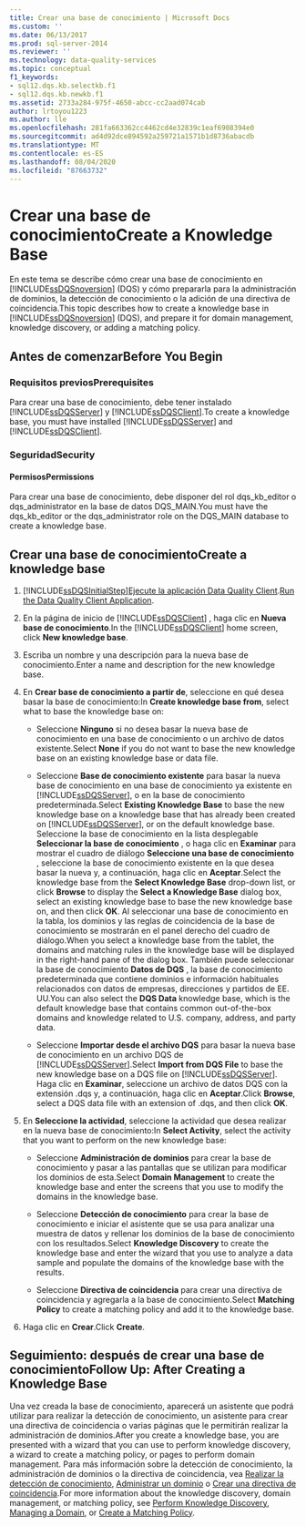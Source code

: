 ```yaml
---
title: Crear una base de conocimiento | Microsoft Docs
ms.custom: ''
ms.date: 06/13/2017
ms.prod: sql-server-2014
ms.reviewer: ''
ms.technology: data-quality-services
ms.topic: conceptual
f1_keywords:
- sql12.dqs.kb.selectkb.f1
- sql12.dqs.kb.newkb.f1
ms.assetid: 2733a284-975f-4650-abcc-cc2aad074cab
author: lrtoyou1223
ms.author: lle
ms.openlocfilehash: 281fa663362cc4462cd4e32839c1eaf6908394e0
ms.sourcegitcommit: ad4d92dce894592a259721a1571b1d8736abacdb
ms.translationtype: MT
ms.contentlocale: es-ES
ms.lasthandoff: 08/04/2020
ms.locfileid: "87663732"
---
```

# <a name="create-a-knowledge-base"></a><span data-ttu-id="cae92-102">Crear una base de conocimiento</span><span class="sxs-lookup"><span data-stu-id="cae92-102">Create a Knowledge Base</span></span>
  <span data-ttu-id="cae92-103">En este tema se describe cómo crear una base de conocimiento en [!INCLUDE[ssDQSnoversion](../includes/ssdqsnoversion-md.md)] (DQS) y cómo prepararla para la administración de dominios, la detección de conocimiento o la adición de una directiva de coincidencia.</span><span class="sxs-lookup"><span data-stu-id="cae92-103">This topic describes how to create a knowledge base in [!INCLUDE[ssDQSnoversion](../includes/ssdqsnoversion-md.md)] (DQS), and prepare it for domain management, knowledge discovery, or adding a matching policy.</span></span>  
  
##  <a name="before-you-begin"></a><a name="BeforeYouBegin"></a> <span data-ttu-id="cae92-104">Antes de comenzar</span><span class="sxs-lookup"><span data-stu-id="cae92-104">Before You Begin</span></span>  
  
###  <a name="prerequisites"></a><a name="Prerequisites"></a> <span data-ttu-id="cae92-105">Requisitos previos</span><span class="sxs-lookup"><span data-stu-id="cae92-105">Prerequisites</span></span>  
 <span data-ttu-id="cae92-106">Para crear una base de conocimiento, debe tener instalado [!INCLUDE[ssDQSServer](../includes/ssdqsserver-md.md)] y [!INCLUDE[ssDQSClient](../includes/ssdqsclient-md.md)].</span><span class="sxs-lookup"><span data-stu-id="cae92-106">To create a knowledge base, you must have installed [!INCLUDE[ssDQSServer](../includes/ssdqsserver-md.md)] and [!INCLUDE[ssDQSClient](../includes/ssdqsclient-md.md)].</span></span>  
  
###  <a name="security"></a><a name="Security"></a> <span data-ttu-id="cae92-107">Seguridad</span><span class="sxs-lookup"><span data-stu-id="cae92-107">Security</span></span>  
  
####  <a name="permissions"></a><a name="Permissions"></a> <span data-ttu-id="cae92-108">Permisos</span><span class="sxs-lookup"><span data-stu-id="cae92-108">Permissions</span></span>  
 <span data-ttu-id="cae92-109">Para crear una base de conocimiento, debe disponer del rol dqs_kb_editor o dqs_administrator en la base de datos DQS_MAIN.</span><span class="sxs-lookup"><span data-stu-id="cae92-109">You must have the dqs_kb_editor or the dqs_administrator role on the DQS_MAIN database to create a knowledge base.</span></span>  
  
##  <a name="create-a-knowledge-base"></a><a name="Createaknowledgebase"></a><span data-ttu-id="cae92-110">Crear una base de conocimiento</span><span class="sxs-lookup"><span data-stu-id="cae92-110">Create a knowledge base</span></span>  
  
1.  [!INCLUDE[ssDQSInitialStep](../includes/ssdqsinitialstep-md.md)]<span data-ttu-id="cae92-111">[Ejecute la aplicación Data Quality Client](../../2014/data-quality-services/run-the-data-quality-client-application.md).</span><span class="sxs-lookup"><span data-stu-id="cae92-111">[Run the Data Quality Client Application](../../2014/data-quality-services/run-the-data-quality-client-application.md).</span></span>  
  
2.  <span data-ttu-id="cae92-112">En la página de inicio de [!INCLUDE[ssDQSClient](../includes/ssdqsclient-md.md)] , haga clic en **Nueva base de conocimiento**.</span><span class="sxs-lookup"><span data-stu-id="cae92-112">In the [!INCLUDE[ssDQSClient](../includes/ssdqsclient-md.md)] home screen, click **New knowledge base**.</span></span>  
  
3.  <span data-ttu-id="cae92-113">Escriba un nombre y una descripción para la nueva base de conocimiento.</span><span class="sxs-lookup"><span data-stu-id="cae92-113">Enter a name and description for the new knowledge base.</span></span>  
  
4.  <span data-ttu-id="cae92-114">En **Crear base de conocimiento a partir de**, seleccione en qué desea basar la base de conocimiento:</span><span class="sxs-lookup"><span data-stu-id="cae92-114">In **Create knowledge base from**, select what to base the knowledge base on:</span></span>  
  
    -   <span data-ttu-id="cae92-115">Seleccione **Ninguno** si no desea basar la nueva base de conocimiento en una base de conocimiento o un archivo de datos existente.</span><span class="sxs-lookup"><span data-stu-id="cae92-115">Select **None** if you do not want to base the new knowledge base on an existing knowledge base or data file.</span></span>  
  
    -   <span data-ttu-id="cae92-116">Seleccione **Base de conocimiento existente** para basar la nueva base de conocimiento en una base de conocimiento ya existente en [!INCLUDE[ssDQSServer](../includes/ssdqsserver-md.md)], o en la base de conocimiento predeterminada.</span><span class="sxs-lookup"><span data-stu-id="cae92-116">Select **Existing Knowledge Base** to base the new knowledge base on a knowledge base that has already been created on [!INCLUDE[ssDQSServer](../includes/ssdqsserver-md.md)], or on the default knowledge base.</span></span> <span data-ttu-id="cae92-117">Seleccione la base de conocimiento en la lista desplegable **Seleccionar la base de conocimiento** , o haga clic en **Examinar** para mostrar el cuadro de diálogo **Seleccione una base de conocimiento** , seleccione la base de conocimiento existente en la que desea basar la nueva y, a continuación, haga clic en **Aceptar**.</span><span class="sxs-lookup"><span data-stu-id="cae92-117">Select the knowledge base from the **Select Knowledge Base** drop-down list, or click **Browse** to display the **Select a Knowledge Base** dialog box, select an existing knowledge base to base the new knowledge base on, and then click **OK**.</span></span> <span data-ttu-id="cae92-118">Al seleccionar una base de conocimiento en la tabla, los dominios y las reglas de coincidencia de la base de conocimiento se mostrarán en el panel derecho del cuadro de diálogo.</span><span class="sxs-lookup"><span data-stu-id="cae92-118">When you select a knowledge base from the tablet, the domains and matching rules in the knowledge base will be displayed in the right-hand pane of the dialog box.</span></span> <span data-ttu-id="cae92-119">También puede seleccionar la base de conocimiento **Datos de DQS** , la base de conocimiento predeterminada que contiene dominios e información habituales relacionados con datos de empresas, direcciones y partidos de EE. UU.</span><span class="sxs-lookup"><span data-stu-id="cae92-119">You can also select the **DQS Data** knowledge base, which is the default knowledge base that contains common out-of-the-box domains and knowledge related to U.S. company, address, and party data.</span></span>  
  
    -   <span data-ttu-id="cae92-120">Seleccione **Importar desde el archivo DQS** para basar la nueva base de conocimiento en un archivo DQS de [!INCLUDE[ssDQSServer](../includes/ssdqsserver-md.md)].</span><span class="sxs-lookup"><span data-stu-id="cae92-120">Select **Import from DQS File** to base the new knowledge base on a DQS file on [!INCLUDE[ssDQSServer](../includes/ssdqsserver-md.md)].</span></span> <span data-ttu-id="cae92-121">Haga clic en **Examinar**, seleccione un archivo de datos DQS con la extensión .dqs y, a continuación, haga clic en **Aceptar**.</span><span class="sxs-lookup"><span data-stu-id="cae92-121">Click **Browse**, select a DQS data file with an extension of .dqs, and then click **OK**.</span></span>  
  
5.  <span data-ttu-id="cae92-122">En **Seleccione la actividad**, seleccione la actividad que desea realizar en la nueva base de conocimiento:</span><span class="sxs-lookup"><span data-stu-id="cae92-122">In **Select Activity**, select the activity that you want to perform on the new knowledge base:</span></span>  
  
    -   <span data-ttu-id="cae92-123">Seleccione **Administración de dominios** para crear la base de conocimiento y pasar a las pantallas que se utilizan para modificar los dominios de esta.</span><span class="sxs-lookup"><span data-stu-id="cae92-123">Select **Domain Management** to create the knowledge base and enter the screens that you use to modify the domains in the knowledge base.</span></span>  
  
    -   <span data-ttu-id="cae92-124">Seleccione **Detección de conocimiento** para crear la base de conocimiento e iniciar el asistente que se usa para analizar una muestra de datos y rellenar los dominios de la base de conocimiento con los resultados.</span><span class="sxs-lookup"><span data-stu-id="cae92-124">Select **Knowledge Discovery** to create the knowledge base and enter the wizard that you use to analyze a data sample and populate the domains of the knowledge base with the results.</span></span>  
  
    -   <span data-ttu-id="cae92-125">Seleccione **Directiva de coincidencia** para crear una directiva de coincidencia y agregarla a la base de conocimiento.</span><span class="sxs-lookup"><span data-stu-id="cae92-125">Select **Matching Policy** to create a matching policy and add it to the knowledge base.</span></span>  
  
6.  <span data-ttu-id="cae92-126">Haga clic en **Crear**.</span><span class="sxs-lookup"><span data-stu-id="cae92-126">Click **Create**.</span></span>  
  
##  <a name="follow-up-after-creating-a-knowledge-base"></a><a name="FollowUp"></a><span data-ttu-id="cae92-127">Seguimiento: después de crear una base de conocimiento</span><span class="sxs-lookup"><span data-stu-id="cae92-127">Follow Up: After Creating a Knowledge Base</span></span>  
 <span data-ttu-id="cae92-128">Una vez creada la base de conocimiento, aparecerá un asistente que podrá utilizar para realizar la detección de conocimiento, un asistente para crear una directiva de coincidencia o varias páginas que le permitirán realizar la administración de dominios.</span><span class="sxs-lookup"><span data-stu-id="cae92-128">After you create a knowledge base, you are presented with a wizard that you can use to perform knowledge discovery, a wizard to create a matching policy, or pages to perform domain management.</span></span> <span data-ttu-id="cae92-129">Para más información sobre la detección de conocimiento, la administración de dominios o la directiva de coincidencia, vea [Realizar la detección de conocimiento](../../2014/data-quality-services/perform-knowledge-discovery.md), [Administrar un dominio](../../2014/data-quality-services/managing-a-domain.md) o [Crear una directiva de coincidencia](../../2014/data-quality-services/create-a-matching-policy.md).</span><span class="sxs-lookup"><span data-stu-id="cae92-129">For more information about the knowledge discovery, domain management, or matching policy, see [Perform Knowledge Discovery](../../2014/data-quality-services/perform-knowledge-discovery.md), [Managing a Domain](../../2014/data-quality-services/managing-a-domain.md), or [Create a Matching Policy](../../2014/data-quality-services/create-a-matching-policy.md).</span></span>  
  
  
